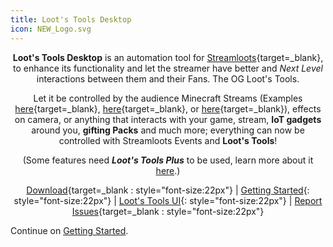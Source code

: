 ```yaml
---
title: Loot's Tools Desktop
icon: NEW_Logo.svg
---
```


<center>
<!-- <div class=heeead>
<img alt="LootsToolsLogo" src="img/HeaderA.png">
</div> -->

**Loot's Tools Desktop** is an automation tool for [Streamloots](https://streamloots.com){target=_blank}, to enhance its functionality and let the streamer have better and *Next Level* interactions between them and their Fans. The OG Loot's Tools.

Let it be controlled by the audience Minecraft Streams (Examples [here](https://www.youtube.com/watch?v=BqhNUN1Ft6w){target=_blank}, [here](https://www.youtube.com/watch?v=LNAmppbpLXA){target=_blank}, or [here](https://www.youtube.com/watch?v=LBEQGj77ftQ){target=_blank}), effects on camera, or anything that interacts with your game, stream, **IoT gadgets** around you, **gifting Packs** and much more; everything can now be controlled with Streamloots Events and **Loot's Tools**!

(Some features need ***Loot's Tools Plus*** to be used, learn more about it [here](../plus).)

[Download](ltSetup.exe){target=_blank : style="font-size:22px"}   |   [Getting Started](../guides/gettingStarted){: style="font-size:22px"}  |  [Loot's Tools UI](https://lootstools.darye.dev/app){: style="font-size:22px"}  |  [Report Issues](https://github.com/DaryeDev/LootsTools/issues){target=_blank : style="font-size:22px"}

</center>

Continue on [Getting Started](../guides/gettingStarted).
